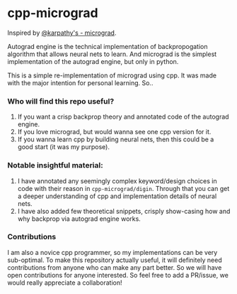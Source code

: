 # cpp-micrograd
Inspired by [@karpathy's - micrograd](https://github.com/karpathy/micrograd).

Autograd engine is the technical implementation of backpropogation algorithm that allows neural nets to learn.
And micrograd is the simplest implementation of the autograd engine, but only in python.

This is a simple re-implementation of micrograd using cpp.
It was made with the major intention for personal learning. So..

### Who will find this repo useful?
1. If you want a crisp backprop theory and annotated code of the autograd engine.
2. If you love micrograd, but would wanna see one cpp version for it.
3. If you wanna learn cpp by building neural nets, then this could be a good start (it was my purpose).

### Notable insightful material:
1. I have annotated any seemingly complex keyword/design choices in code with their reason in `cpp-micrograd/digin`.
Through that you can get a deeper understanding of cpp and implementation details of neural nets.
2. I have also added few theoretical snippets, crisply show-casing how and why backprop via autograd engine works.

### Contributions
I am also a novice cpp programmer, so my implementations can be very sub-optimal.
To make this repository actually useful, it will definitely need contributions from anyone who can make any part better.
So we will have open contributions for anyone interested.
So feel free to add a PR/issue, we would really appreciate a collaboration! 
